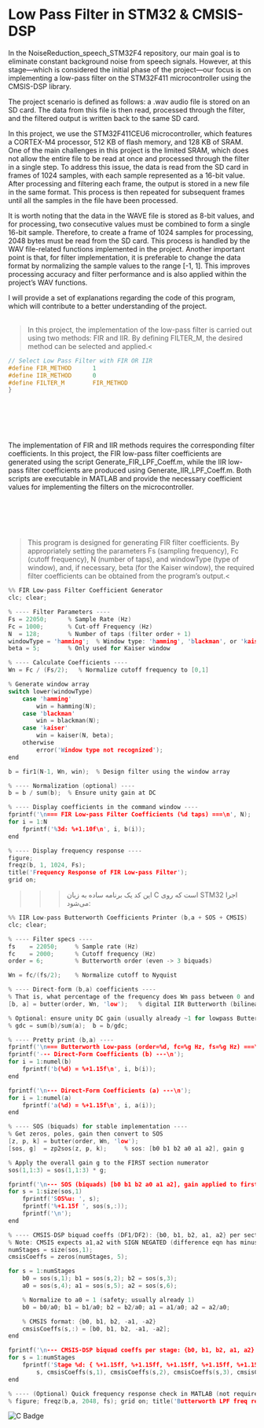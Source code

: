 # Low Pass Filter in STM32 & CMSIS-DSP

In the NoiseReduction_speech_STM32F4 repository, our main goal is to eliminate constant background noise from speech signals. However, at this stage—which is considered the initial phase of the project—our focus is on implementing a low-pass filter on the STM32F411 microcontroller using the CMSIS-DSP library.

The project scenario is defined as follows: a .wav audio file is stored on an SD card. The data from this file is then read, processed through the filter, and the filtered output is written back to the same SD card.

In this project, we use the STM32F411CEU6 microcontroller, which features a CORTEX-M4 processor, 512 KB of flash memory, and 128 KB of SRAM. One of the main challenges in this project is the limited SRAM, which does not allow the entire file to be read at once and processed through the filter in a single step.
To address this issue, the data is read from the SD card in frames of 1024 samples, with each sample represented as a 16-bit value. After processing and filtering each frame, the output is stored in a new file in the same format. This process is then repeated for subsequent frames until all the samples in the file have been processed.

It is worth noting that the data in the WAVE file is stored as 8-bit values, and for processing, two consecutive values must be combined to form a single 16-bit sample. Therefore, to create a frame of 1024 samples for processing, 2048 bytes must be read from the SD card. This process is handled by the WAV file-related functions implemented in the project.
Another important point is that, for filter implementation, it is preferable to change the data format by normalizing the sample values to the range [-1, 1]. This improves processing accuracy and filter performance and is also applied within the project’s WAV functions.

I will provide a set of explanations regarding the code of this program, which will contribute to a better understanding of the project.
<br></br>



>In this project, the implementation of the low-pass filter is carried out using two methods: FIR and IIR. By defining FILTER_M, the desired method can be selected and applied.<
```c
// Select Low Pass Filter with FIR OR IIR
#define FIR_METHOD		1
#define IIR_METHOD		0
#define FILTER_M		FIR_METHOD
}
```

<br></br>
<br></br>
        
The implementation of FIR and IIR methods requires the corresponding filter coefficients. In this project, the FIR low-pass filter coefficients are generated using the script Generate_FIR_LPF_Coeff.m, while the IIR low-pass filter coefficients are produced using Generate_IIR_LPF_Coeff.m. Both scripts are executable in MATLAB and provide the necessary coefficient values for implementing the filters on the microcontroller.



    
<br></br>
<br></br>

>This program is designed for generating FIR filter coefficients. By appropriately setting the parameters Fs (sampling frequency), Fc (cutoff frequency), N (number of taps), and windowType (type of window), and, if necessary, beta (for the Kaiser window), the required filter coefficients can be obtained from the program’s output.<
```c
%% FIR Low-pass Filter Coefficient Generator
clc; clear;

% ---- Filter Parameters ----
Fs = 22050;      % Sample Rate (Hz)
Fc = 1000;       % Cut-off Frequency (Hz)
N  = 128;        % Number of taps (filter order + 1)
windowType = 'hamming';  % Window type: 'hamming', 'blackman', or 'kaiser'
beta = 5;        % Only used for Kaiser window

% ---- Calculate Coefficients ----
Wn = Fc / (Fs/2);   % Normalize cutoff frequency to [0,1]

% Generate window array
switch lower(windowType)
    case 'hamming'
        win = hamming(N);
    case 'blackman'
        win = blackman(N);
    case 'kaiser'
        win = kaiser(N, beta);
    otherwise
        error('Window type not recognized');
end

b = fir1(N-1, Wn, win);  % Design filter using the window array

% ---- Normalization (optional) ----
b = b / sum(b);  % Ensure unity gain at DC

% ---- Display coefficients in the command window ----
fprintf('\n=== FIR Low-pass Filter Coefficients (%d taps) ===\n', N);
for i = 1:N
    fprintf('%3d: %+1.10f\n', i, b(i));
end

% ---- Display frequency response ----
figure;
freqz(b, 1, 1024, Fs);
title('Frequency Response of FIR Low-pass Filter');
grid on;

```

>>> این کد یک برنامه ساده به زبان C است که روی STM32 اجرا می‌شود:
```c
%% IIR Low-pass Butterworth Coefficients Printer (b,a + SOS + CMSIS)
clc; clear;

% ---- Filter specs ----
fs    = 22050;     % Sample rate (Hz)
fc    = 2000;      % Cutoff frequency (Hz)
order = 6;         % Butterworth order (even -> 3 biquads)

Wn = fc/(fs/2);    % Normalize cutoff to Nyquist

% ---- Direct-form (b,a) coefficients ----
% That is, what percentage of the frequency does Wn pass between 0 and (Fs/2)?
[b, a] = butter(order, Wn, 'low');   % digital IIR Butterworth (bilinear)

% Optional: ensure unity DC gain (usually already ~1 for lowpass Butter)
% gdc = sum(b)/sum(a);  b = b/gdc;

% ---- Pretty print (b,a) ----
fprintf('\n=== Butterworth Low-pass (order=%d, fc=%g Hz, fs=%g Hz) ===\n', order, fc, fs);
fprintf('--- Direct-Form Coefficients (b) ---\n');
for i = 1:numel(b)
    fprintf('b(%d) = %+1.15f\n', i, b(i));
end

fprintf('\n--- Direct-Form Coefficients (a) ---\n');
for i = 1:numel(a)
    fprintf('a(%d) = %+1.15f\n', i, a(i));
end

% ---- SOS (biquads) for stable implementation ----
% Get zeros, poles, gain then convert to SOS
[z, p, k] = butter(order, Wn, 'low');
[sos, g]  = zp2sos(z, p, k);     % sos: [b0 b1 b2 a0 a1 a2], gain g

% Apply the overall gain g to the FIRST section numerator
sos(1,1:3) = sos(1,1:3) * g;

fprintf('\n--- SOS (biquads) [b0 b1 b2 a0 a1 a2], gain applied to first section ---\n');
for s = 1:size(sos,1)
    fprintf('SOS%u: ', s);
    fprintf('%+1.15f ', sos(s,:));
    fprintf('\n');
end

% ---- CMSIS-DSP biquad coeffs (DF1/DF2): {b0, b1, b2, a1, a2} per section ----
% Note: CMSIS expects a1,a2 with SIGN NEGATED (difference eqn has minus signs).
numStages = size(sos,1);
cmsisCoeffs = zeros(numStages, 5);

for s = 1:numStages
    b0 = sos(s,1); b1 = sos(s,2); b2 = sos(s,3);
    a0 = sos(s,4); a1 = sos(s,5); a2 = sos(s,6);

    % Normalize to a0 = 1 (safety; usually already 1)
    b0 = b0/a0; b1 = b1/a0; b2 = b2/a0; a1 = a1/a0; a2 = a2/a0;

    % CMSIS format: {b0, b1, b2, -a1, -a2}
    cmsisCoeffs(s,:) = [b0, b1, b2, -a1, -a2];
end

fprintf('\n--- CMSIS-DSP biquad coeffs per stage: {b0, b1, b2, a1, a2} with a1,a2 NEGATED ---\n');
for s = 1:numStages
    fprintf('Stage %d: { %+1.15ff, %+1.15ff, %+1.15ff, %+1.15ff, %+1.15ff }\n', ...
        s, cmsisCoeffs(s,1), cmsisCoeffs(s,2), cmsisCoeffs(s,3), cmsisCoeffs(s,4), cmsisCoeffs(s,5));
end

% ---- (Optional) Quick frequency response check in MATLAB (not required) ----
% figure; freqz(b,a, 2048, fs); grid on; title('Butterworth LPF freq response');

```
![C Badge](https://img.shields.io/badge/language-C-blue)
```
